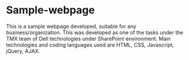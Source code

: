 # Sample-webpage
This is a sample webpage developed, suitable for any business/organization. This was developed as one of the tasks under the TMX team of Dell technologies under SharePoint environment. Main technologies and coding languages used are HTML, CSS, Javascript, jQuery, AJAX.

